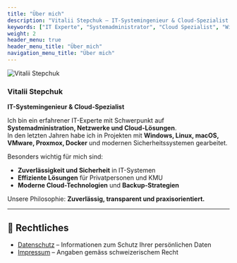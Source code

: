 ```yaml
---
title: "Über mich"
description: "Vitalii Stepchuk – IT-Systemingenieur & Cloud-Spezialist mit Erfahrung in Windows, Linux, macOS, VMware, Proxmox und moderner IT-Sicherheit."
keywords: ["IT Experte", "Systemadministrator", "Cloud Spezialist", "Windows", "Linux", "VMware", "Proxmox", "Docker"]
weight: 2
header_menu: true
header_menu_title: "Über mich"
navigation_menu_title: "Über mich"
---
```


![Vitalii Stepchuk](/images/about.webp)

### Vitalii Stepchuk  
**IT-Systemingenieur & Cloud-Spezialist**

Ich bin ein erfahrener IT-Experte mit Schwerpunkt auf **Systemadministration, Netzwerke und Cloud-Lösungen**.  
In den letzten Jahren habe ich in Projekten mit **Windows, Linux, macOS, VMware, Proxmox, Docker** und modernen Sicherheitssystemen gearbeitet.  

Besonders wichtig für mich sind:  
- **Zuverlässigkeit und Sicherheit** in IT-Systemen  
- **Effiziente Lösungen** für Privatpersonen und KMU  
- **Moderne Cloud-Technologien** und **Backup-Strategien**  

Unsere Philosophie: **Zuverlässig, transparent und praxisorientiert.**

---

## 📄 Rechtliches

- [Datenschutz](/datenschutz/) – Informationen zum Schutz Ihrer persönlichen Daten  
- [Impressum](/impressum/) – Angaben gemäss schweizerischem Recht
